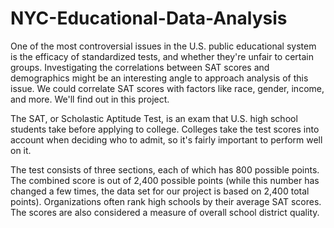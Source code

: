 # NYC-Educational-Data-Analysis
 
One of the most controversial issues in the U.S. public educational system is the efficacy of standardized tests, and whether they're unfair to certain groups. Investigating the correlations between SAT scores and demographics might be an interesting angle to approach analysis of this issue. We could correlate SAT scores with factors like race, gender, income, and more. We'll find out in this project.

The SAT, or Scholastic Aptitude Test, is an exam that U.S. high school students take before applying to college. Colleges take the test scores into account when deciding who to admit, so it's fairly important to perform well on it.

The test consists of three sections, each of which has 800 possible points. The combined score is out of 2,400 possible points (while this number has changed a few times, the data set for our project is based on 2,400 total points). Organizations often rank high schools by their average SAT scores. The scores are also considered a measure of overall school district quality.
